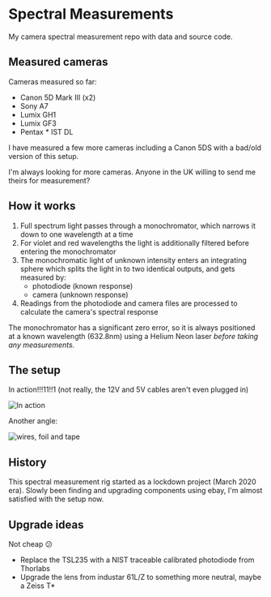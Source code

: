 # Spectral Measurements

My camera spectral measurement repo with data and source code.

## Measured cameras

Cameras measured so far:

- Canon 5D Mark III (x2)
- Sony A7
- Lumix GH1
- Lumix GF3
- Pentax * IST DL

I have measured a few more cameras including a Canon 5DS with a bad/old version of this setup.

I'm always looking for more cameras. Anyone in the UK willing to send me theirs for measurement?

## How it works

1. Full spectrum light passes through a monochromator, which narrows it down to one wavelength at a time
2. For violet and red wavelengths the light is additionally filtered before entering the monochromator
3. The monochromatic light of unknown intensity enters an integrating sphere which splits the light in to two identical outputs, and gets measured by:
    - photodiode (known response)
    - camera (unknown response)
4. Readings from the photodiode and camera files are processed to calculate the camera's spectral response

The monochromator has a significant zero error, so it is always positioned at a known wavelength (632.8nm) using a Helium Neon laser *before taking any measurements.*

## The setup

In action!!!11!!1 (not really, the 12V and 5V cables aren't even plugged in) 

![In action](https://user-images.githubusercontent.com/23642861/144692391-57ce9639-8922-4689-961b-6ae15a40ab84.jpg)

Another angle:

![wires, foil and tape](https://user-images.githubusercontent.com/23642861/144686777-f576c793-c779-4354-8aaf-614a1862b31c.jpg)

## History

This spectral measurement rig started as a lockdown project (March 2020 era). Slowly been finding and upgrading components using ebay, I'm almost satisfied with the setup now.

## Upgrade ideas

Not cheap 😕

- Replace the TSL235 with a NIST traceable calibrated photodiode from Thorlabs
- Upgrade the lens from industar 61L/Z to something more neutral, maybe a Zeiss T*
